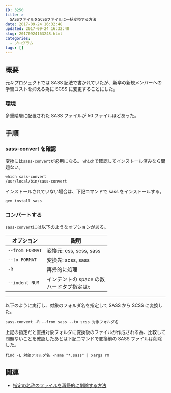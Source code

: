 ```yaml
---
ID: 3250
title: >
  SASSファイルをSCSSファイルに一括変換する方法
date: 2017-09-24 16:32:48
updated: 2017-09-24 16:32:48
slug: 20170924163248.html
categories:
  - プログラム
tags: []
---
```


## 概要

元々プロジェクトでは SASS 記法で書かれていたが、新卒の新規メンバーへの学習コストを抑える為に SCSS に変更することにした。

### 環境

多重階層に配置された SASS ファイルが 50 ファイルほどあった。

## 手順

### sass-convert を確認

変換には`sass-convert`が必用になる。
`which`で確認してインストール済みなら問題ない。

```language-bash
which sass-convert
/usr/local/bin/sass-convert
```

インストールされていない場合は、下記コマンドで sass をインストールする。

```language-bash
gem install sass
```

### コンバートする

`sass-convert`には以下のようなオプションがある。

| オプション      | 説明                                           |
| --------------- | ---------------------------------------------- |
| `--from FORMAT` | 変換元: css, scss, sass                        |
| `--to FORMAT`   | 変換先: scss, sass                             |
| `-R`            | 再帰的に処理                                   |
| `--indent NUM`  | インデントの space の数<br>ハードタブ指定は`t` |

---

以下のように実行し、対象のフォルダ名を指定して SASS から SCSS に変換した。

```language-bash
sass-convert -R --from sass --to scss 対象フォルダ名
```

上記の指定だと直接対象フォルダに変換後のファイルが作成される為、比較して問題ないことを確認したあとは下記コマンドで変換前の SASS ファイルは削除した。

```language-bash
find -L 対象フォルダ名 -name "*.sass" | xargs rm
```

## 関連

- [指定の名称のファイルを再帰的に削除する方法](https://b.0218.jp/20140720164610.html)
